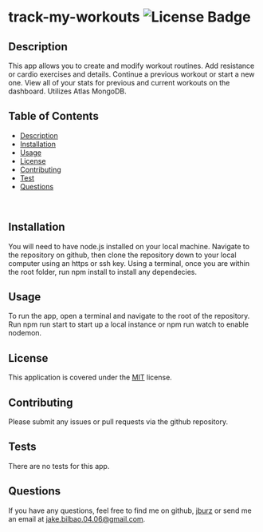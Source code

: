 # track-my-workouts   ![License Badge](https://img.shields.io/badge/License-MIT-blue)
## Description  
This app allows you to create and modify workout routines.  Add resistance or cardio exercises and details.  Continue a previous workout or start a new one.  View all of your stats for previous and current workouts on the dashboard.  Utilizes Atlas MongoDB.
<br>

## Table of Contents
  * [Description](#Description)
  * [Installation](#Installation)
  * [Usage](#Usage)
  * [License](#License)
  * [Contributing](#Contributing)
  * [Test](#Tests)
  * [Questions](#Questions)
<br>

## Installation
You will need to have node.js installed on your local machine.  Navigate to the repository on github, then clone the repository down to your local computer using an https or ssh key.  Using a terminal, once you are within the root folder, run npm install to install any dependecies.
<br>

## Usage
To run the app, open a terminal and navigate to the root of the repository.  Run npm run start to start up a local instance or npm run watch to enable nodemon.
<br>

## License
This application is covered under the [MIT](https://www.opensource.org/licenses) license.
<br>

## Contributing
Please submit any issues or pull requests via the github repository.
<br>

## Tests
There are no tests for this app.
<br>

## Questions
If you have any questions, feel free to find me on github, [jburz](https://www.github.com/jburz) or send me an email at jake.bilbao.04.06@gmail.com.
  